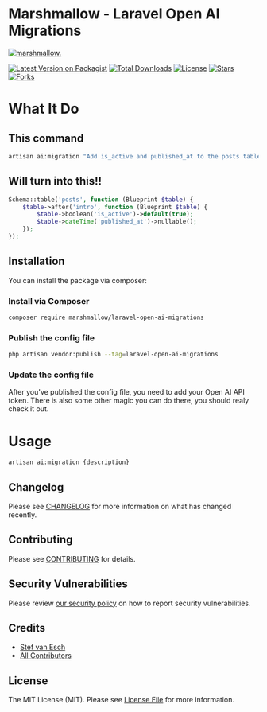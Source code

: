 # Marshmallow - Laravel Open AI Migrations

[![marshmallow.](https://marshmallow.dev/cdn/media/logo-red-237x46.png "marshmallow.")](https://marshmallow.dev)

[![Latest Version on Packagist](https://img.shields.io/packagist/v/marshmallow/laravel-open-ai-migrations.svg)](https://packagist.org/packages/marshmallow/laravel-open-ai-migrations)
[![Total Downloads](https://img.shields.io/packagist/dt/marshmallow/laravel-open-ai-migrations.svg)](https://packagist.org/packages/marshmallow/laravel-open-ai-migrations)
[![License](https://img.shields.io/packagist/l/marshmallow/laravel-open-ai-migrations.svg)](https://gitlab.com/marshmallowdev)
[![Stars](https://img.shields.io/github/stars/marshmallow-packages/laravel-open-ai-migrations?color=yellow&style=plastic)](https://github.com/marshmallow-packages/laravel-open-ai-migrations)
[![Forks](https://img.shields.io/github/forks/marshmallow-packages/laravel-open-ai-migrations?color=brightgreen&style=plastic)](https://github.com/marshmallow-packages/laravel-open-ai-migrations)

# What It Do

## This command

```bash
artisan ai:migration "Add is_active and published_at to the posts table after intro"
```

## Will turn into this!!

```php
Schema::table('posts', function (Blueprint $table) {
    $table->after('intro', function (Blueprint $table) {
        $table->boolean('is_active')->default(true);
        $table->dateTime('published_at')->nullable();
    });
});
```

## Installation

You can install the package via composer:

### Install via Composer

```bash
composer require marshmallow/laravel-open-ai-migrations
```

### Publish the config file

```bash
php artisan vendor:publish --tag=laravel-open-ai-migrations
```

### Update the config file

After you've published the config file, you need to add your Open AI API token. There is also some other magic you can do there, you should realy check it out.

# Usage

```bash
artisan ai:migration {description}
```

## Changelog

Please see [CHANGELOG](CHANGELOG.md) for more information on what has changed recently.

## Contributing

Please see [CONTRIBUTING](.github/CONTRIBUTING.md) for details.

## Security Vulnerabilities

Please review [our security policy](../../security/policy) on how to report security vulnerabilities.

## Credits

-   [Stef van Esch](https://github.com/stefvanesch)
-   [All Contributors](../../contributors)

## License

The MIT License (MIT). Please see [License File](LICENSE.md) for more information.

